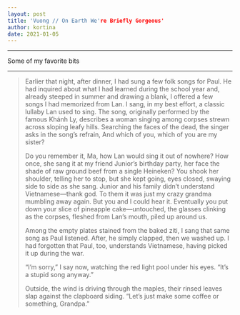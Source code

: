 ```yaml
---
layout: post
title: 'Vuong // On Earth We're Briefly Gorgeous'
author: kortina
date: 2021-01-05
---
```




---

Some of my favorite bits

---

> Earlier that night, after dinner, I had sung a few folk songs for Paul. He had inquired about what I had learned during the school year and, already steeped in summer and drawing a blank, I offered a few songs I had memorized from Lan. I sang, in my best effort, a classic lullaby Lan used to sing. The song, originally performed by the famous Khánh Ly, describes a woman singing among corpses strewn across sloping leafy hills. Searching the faces of the dead, the singer asks in the song’s refrain, And which of you, which of you are my sister?
> 
> Do you remember it, Ma, how Lan would sing it out of nowhere? How once, she sang it at my friend Junior’s birthday party, her face the shade of raw ground beef from a single Heineken? You shook her shoulder, telling her to stop, but she kept going, eyes closed, swaying side to side as she sang. Junior and his family didn’t understand Vietnamese—thank god. To them it was just my crazy grandma mumbling away again. But you and I could hear it. Eventually you put down your slice of pineapple cake—untouched, the glasses clinking as the corpses, fleshed from Lan’s mouth, piled up around us.
> 
> Among the empty plates stained from the baked ziti, I sang that same song as Paul listened. After, he simply clapped, then we washed up. I had forgotten that Paul, too, understands Vietnamese, having picked it up during the war.
> 
> “I’m sorry,” I say now, watching the red light pool under his eyes. “It’s a stupid song anyway.”
> 
> Outside, the wind is driving through the maples, their rinsed leaves slap against the clapboard siding. “Let’s just make some coffee or something, Grandpa.”